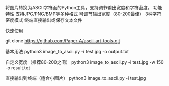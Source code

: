 将图片转换为ASCII字符画的Python工具，支持调节输出宽度和字符密度。
功能特性
支持JPG/PNG/BMP等多种格式
可调节输出宽度（80-200最佳）
3种字符密度模式
终端直接输出或保存文本文件

快速使用

git clone https://github.com/Paper-A/ascii-art-tools.git

基本用法
python3 image_to_ascii.py -i test.jpg -o output.txt

自定义宽度（推荐80-200之间）
python3 image_to_ascii.py -i test.jpg -w 150 -o result.txt

直接输出到终端（适合小图片）
python3 image_to_ascii.py -i test.jpg

